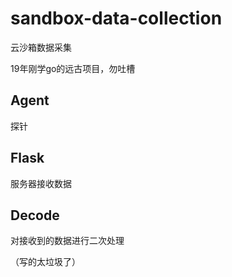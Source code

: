 # sandbox-data-collection
云沙箱数据采集

 19年刚学go的远古项目，勿吐槽

## Agent
探针


## Flask
服务器接收数据



## Decode
对接收到的数据进行二次处理

（写的太垃圾了）

